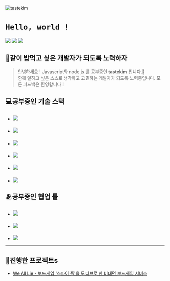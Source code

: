 <p align="left"> <img src="https://komarev.com/ghpvc/?username=tastekim&label=Profile%20views&color=0e75b6&style=flat" alt="tastekim" /> </p>

# ```Hello, world !```  
<a href="https://tastekim.notion.site/tastekim/tastekim_Devlog-fe856eb9ac6e416db3807c12fcab39c5" target="_blank"><img src="https://img.shields.io/badge/Notion-FFFFFF?style=flat&logo=Notion&logoColor=black"/></a>
<a href="https://www.instagram.com/tastekim_" target="_blank"><img src="https://img.shields.io/badge/INSTAGRAM-fab1a0?style=flat&logo=instagram&logoColor=FFFFFF"/></a>
<a href="" target="_blank"><img src="https://img.shields.io/badge/tastekim@kakao.com-fdcb6e?style=flat&logo=gmail&logoColor=FFFFFF"/></a>  

## 🎯같이 밥먹고 싶은 개발자가 되도록 노력하자  

> 안녕하세요 ! Javascript와 node.js 를 공부중인 **tastekim** 입니다.🤗  
  함께 일하고 싶은 스스로 생각하고 고민하는 개발자가 되도록 노력중입니다.
  모든 피드백은 환영합니다 !  


## 💻공부중인 기술 스택
* ### <img src="https://img.shields.io/badge/javascript-F7DF1E?style=flat&logo=javascript&logoColor=black">
* ### <img src="https://img.shields.io/badge/Node.Js-339933?style=flat&logo=Node.Js&logoColor=white">
* ### <img src="https://img.shields.io/badge/Express-000000?style=flat&logo=Express&logoColor=white"> 
* ### <img src="https://img.shields.io/badge/Typescript-3178C6?style=flat&logo=Typescript&logoColor=white">
* ### <img src="https://img.shields.io/badge/MongoDB-47A248?style=flat&logo=MongoDB&logoColor=white">  
* ### <img src="https://img.shields.io/badge/MySQL-4479A1?style=flat&logo=MySQL&logoColor=white"> 


## 🫂공부중인 협업 툴
* ### <img src="https://img.shields.io/badge/Slack-4A154B?style=flat&logo=Slack&logoColor=white">
* ### <img src="https://img.shields.io/badge/AWS-232F3E?style=flat&logo=Amazon%20AWS&logoColor=white">  
* ### <img src="https://img.shields.io/badge/Notion-FFFFFF?style=flat&logo=Notion&logoColor=black">
----
## 🤝진행한 프로젝트s
- [We All Lie - 보드게임 '스파이 폴'을 모티브로 한 비대면 보드게임 서비스](https://github.com/tastekim/WeAllLie-BE)

